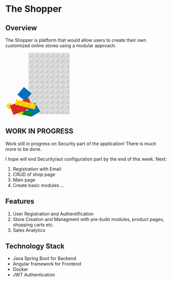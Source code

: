 # The Shopper

## Overview

The Shopper is platform that would allow users to create their own customized online stores using a modular approach.

<img src="2-Modular-Web-Design-Gif.gif" width="200">

## WORK IN PROGRESS
Work still in progress on Security part of the application! There is much more to be done. 

I hope will end Security/aut configuration part by the end of this week.
Next:
1. Registration with Email
2. CRUD of shop page
3. Main page
4. Create basic modules
...

## Features

1. User Registration and Authentification
2. Store Creation and Managment with pre-buikt modules, product pages, shopping carts etc.
3. Sales Analytics

## Technology Stack

- Java Spring Boot for Backend
- Angular framework for Frontend
- Docker
- JWT Authentication
